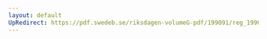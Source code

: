```yaml
---
layout: default
UpRedirect: https://pdf.swedeb.se/riksdagen-volumeG-pdf/199091/reg_199091/reg_199091_0108.pdf
---
```


